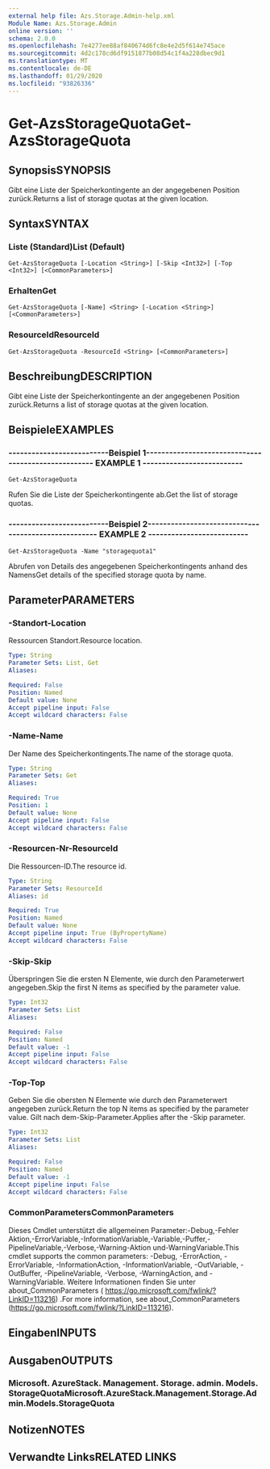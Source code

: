 ```yaml
---
external help file: Azs.Storage.Admin-help.xml
Module Name: Azs.Storage.Admin
online version: ''
schema: 2.0.0
ms.openlocfilehash: 7e4277ee88af840674d6fc8e4e2d5f614e745ace
ms.sourcegitcommit: 4d2c178cd6df9151877b08d54c1f4a228dbec9d1
ms.translationtype: MT
ms.contentlocale: de-DE
ms.lasthandoff: 01/29/2020
ms.locfileid: "93826336"
---
```

# <span data-ttu-id="f8a3c-101">Get-AzsStorageQuota</span><span class="sxs-lookup"><span data-stu-id="f8a3c-101">Get-AzsStorageQuota</span></span>

## <span data-ttu-id="f8a3c-102">Synopsis</span><span class="sxs-lookup"><span data-stu-id="f8a3c-102">SYNOPSIS</span></span>
<span data-ttu-id="f8a3c-103">Gibt eine Liste der Speicherkontingente an der angegebenen Position zurück.</span><span class="sxs-lookup"><span data-stu-id="f8a3c-103">Returns a list of storage quotas at the given location.</span></span>

## <span data-ttu-id="f8a3c-104">Syntax</span><span class="sxs-lookup"><span data-stu-id="f8a3c-104">SYNTAX</span></span>

### <span data-ttu-id="f8a3c-105">Liste (Standard)</span><span class="sxs-lookup"><span data-stu-id="f8a3c-105">List (Default)</span></span>
```
Get-AzsStorageQuota [-Location <String>] [-Skip <Int32>] [-Top <Int32>] [<CommonParameters>]
```

### <span data-ttu-id="f8a3c-106">Erhalten</span><span class="sxs-lookup"><span data-stu-id="f8a3c-106">Get</span></span>
```
Get-AzsStorageQuota [-Name] <String> [-Location <String>] [<CommonParameters>]
```

### <span data-ttu-id="f8a3c-107">ResourceId</span><span class="sxs-lookup"><span data-stu-id="f8a3c-107">ResourceId</span></span>
```
Get-AzsStorageQuota -ResourceId <String> [<CommonParameters>]
```

## <span data-ttu-id="f8a3c-108">Beschreibung</span><span class="sxs-lookup"><span data-stu-id="f8a3c-108">DESCRIPTION</span></span>
<span data-ttu-id="f8a3c-109">Gibt eine Liste der Speicherkontingente an der angegebenen Position zurück.</span><span class="sxs-lookup"><span data-stu-id="f8a3c-109">Returns a list of storage quotas at the given location.</span></span>

## <span data-ttu-id="f8a3c-110">Beispiele</span><span class="sxs-lookup"><span data-stu-id="f8a3c-110">EXAMPLES</span></span>

### <span data-ttu-id="f8a3c-111">--------------------------Beispiel 1--------------------------</span><span class="sxs-lookup"><span data-stu-id="f8a3c-111">-------------------------- EXAMPLE 1 --------------------------</span></span>
```
Get-AzsStorageQuota
```

<span data-ttu-id="f8a3c-112">Rufen Sie die Liste der Speicherkontingente ab.</span><span class="sxs-lookup"><span data-stu-id="f8a3c-112">Get the list of storage quotas.</span></span>

### <span data-ttu-id="f8a3c-113">--------------------------Beispiel 2--------------------------</span><span class="sxs-lookup"><span data-stu-id="f8a3c-113">-------------------------- EXAMPLE 2 --------------------------</span></span>
```
Get-AzsStorageQuota -Name "storagequota1"
```

<span data-ttu-id="f8a3c-114">Abrufen von Details des angegebenen Speicherkontingents anhand des Namens</span><span class="sxs-lookup"><span data-stu-id="f8a3c-114">Get details of the specified storage quota by name.</span></span>

## <span data-ttu-id="f8a3c-115">Parameter</span><span class="sxs-lookup"><span data-stu-id="f8a3c-115">PARAMETERS</span></span>

### <span data-ttu-id="f8a3c-116">-Standort</span><span class="sxs-lookup"><span data-stu-id="f8a3c-116">-Location</span></span>
<span data-ttu-id="f8a3c-117">Ressourcen Standort.</span><span class="sxs-lookup"><span data-stu-id="f8a3c-117">Resource location.</span></span>

```yaml
Type: String
Parameter Sets: List, Get
Aliases: 

Required: False
Position: Named
Default value: None
Accept pipeline input: False
Accept wildcard characters: False
```

### <span data-ttu-id="f8a3c-118">-Name</span><span class="sxs-lookup"><span data-stu-id="f8a3c-118">-Name</span></span>
<span data-ttu-id="f8a3c-119">Der Name des Speicherkontingents.</span><span class="sxs-lookup"><span data-stu-id="f8a3c-119">The name of the storage quota.</span></span>

```yaml
Type: String
Parameter Sets: Get
Aliases: 

Required: True
Position: 1
Default value: None
Accept pipeline input: False
Accept wildcard characters: False
```

### <span data-ttu-id="f8a3c-120">-Resourcen-Nr</span><span class="sxs-lookup"><span data-stu-id="f8a3c-120">-ResourceId</span></span>
<span data-ttu-id="f8a3c-121">Die Ressourcen-ID.</span><span class="sxs-lookup"><span data-stu-id="f8a3c-121">The resource id.</span></span>

```yaml
Type: String
Parameter Sets: ResourceId
Aliases: id

Required: True
Position: Named
Default value: None
Accept pipeline input: True (ByPropertyName)
Accept wildcard characters: False
```

### <span data-ttu-id="f8a3c-122">-Skip</span><span class="sxs-lookup"><span data-stu-id="f8a3c-122">-Skip</span></span>
<span data-ttu-id="f8a3c-123">Überspringen Sie die ersten N Elemente, wie durch den Parameterwert angegeben.</span><span class="sxs-lookup"><span data-stu-id="f8a3c-123">Skip the first N items as specified by the parameter value.</span></span>

```yaml
Type: Int32
Parameter Sets: List
Aliases: 

Required: False
Position: Named
Default value: -1
Accept pipeline input: False
Accept wildcard characters: False
```

### <span data-ttu-id="f8a3c-124">-Top</span><span class="sxs-lookup"><span data-stu-id="f8a3c-124">-Top</span></span>
<span data-ttu-id="f8a3c-125">Geben Sie die obersten N Elemente wie durch den Parameterwert angegeben zurück.</span><span class="sxs-lookup"><span data-stu-id="f8a3c-125">Return the top N items as specified by the parameter value.</span></span>
<span data-ttu-id="f8a3c-126">Gilt nach dem-Skip-Parameter.</span><span class="sxs-lookup"><span data-stu-id="f8a3c-126">Applies after the -Skip parameter.</span></span>

```yaml
Type: Int32
Parameter Sets: List
Aliases: 

Required: False
Position: Named
Default value: -1
Accept pipeline input: False
Accept wildcard characters: False
```

### <span data-ttu-id="f8a3c-127">CommonParameters</span><span class="sxs-lookup"><span data-stu-id="f8a3c-127">CommonParameters</span></span>
<span data-ttu-id="f8a3c-128">Dieses Cmdlet unterstützt die allgemeinen Parameter:-Debug,-Fehler Aktion,-ErrorVariable,-InformationVariable,-Variable,-Puffer,-PipelineVariable,-Verbose,-Warning-Aktion und-WarningVariable.</span><span class="sxs-lookup"><span data-stu-id="f8a3c-128">This cmdlet supports the common parameters: -Debug, -ErrorAction, -ErrorVariable, -InformationAction, -InformationVariable, -OutVariable, -OutBuffer, -PipelineVariable, -Verbose, -WarningAction, and -WarningVariable.</span></span> <span data-ttu-id="f8a3c-129">Weitere Informationen finden Sie unter about_CommonParameters ( https://go.microsoft.com/fwlink/?LinkID=113216) .</span><span class="sxs-lookup"><span data-stu-id="f8a3c-129">For more information, see about_CommonParameters (https://go.microsoft.com/fwlink/?LinkID=113216).</span></span>

## <span data-ttu-id="f8a3c-130">Eingaben</span><span class="sxs-lookup"><span data-stu-id="f8a3c-130">INPUTS</span></span>

## <span data-ttu-id="f8a3c-131">Ausgaben</span><span class="sxs-lookup"><span data-stu-id="f8a3c-131">OUTPUTS</span></span>

### <span data-ttu-id="f8a3c-132">Microsoft. AzureStack. Management. Storage. admin. Models. StorageQuota</span><span class="sxs-lookup"><span data-stu-id="f8a3c-132">Microsoft.AzureStack.Management.Storage.Admin.Models.StorageQuota</span></span>

## <span data-ttu-id="f8a3c-133">Notizen</span><span class="sxs-lookup"><span data-stu-id="f8a3c-133">NOTES</span></span>

## <span data-ttu-id="f8a3c-134">Verwandte Links</span><span class="sxs-lookup"><span data-stu-id="f8a3c-134">RELATED LINKS</span></span>

